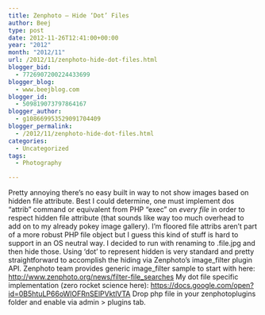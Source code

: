 ```yaml
---
title: Zenphoto – Hide ‘Dot’ Files
author: Beej
type: post
date: 2012-11-26T12:41:00+00:00
year: "2012"
month: "2012/11"
url: /2012/11/zenphoto-hide-dot-files.html
blogger_bid:
  - 7726907200224433699
blogger_blog:
  - www.beejblog.com
blogger_id:
  - 509819073797864167
blogger_author:
  - g108669953529091704409
blogger_permalink:
  - /2012/11/zenphoto-hide-dot-files.html
categories:
  - Uncategorized
tags:
  - Photography

---
```

Pretty annoying there’s no easy built in way to not show images based on hidden file attribute. Best I could determine, one must implement dos “attrib” command or equivalent from PHP “exec” on _every file_ in order to respect hidden file attribute (that sounds like way too much overhead to add on to my already pokey image gallery). I’m floored file attribs aren’t part of a more robust PHP file object but I guess this kind of stuff is hard to support in an OS neutral way. I decided to run with renaming to .file.jpg and then hide those. Using ‘dot’ to represent hidden is very standard and pretty straightforward to accomplish the hiding via Zenphoto’s image\_filter plugin API. Zenphoto team provides generic image\_filter sample to start with here: <http://www.zenphoto.org/news/filter-file_searches> My dot file specific implementation (zero rocket science here): <https://docs.google.com/open?id=0B5htuLP66oWlOFRnSElPVktlVTA> Drop php file in your zenphotoplugins folder and enable via admin > plugins tab.